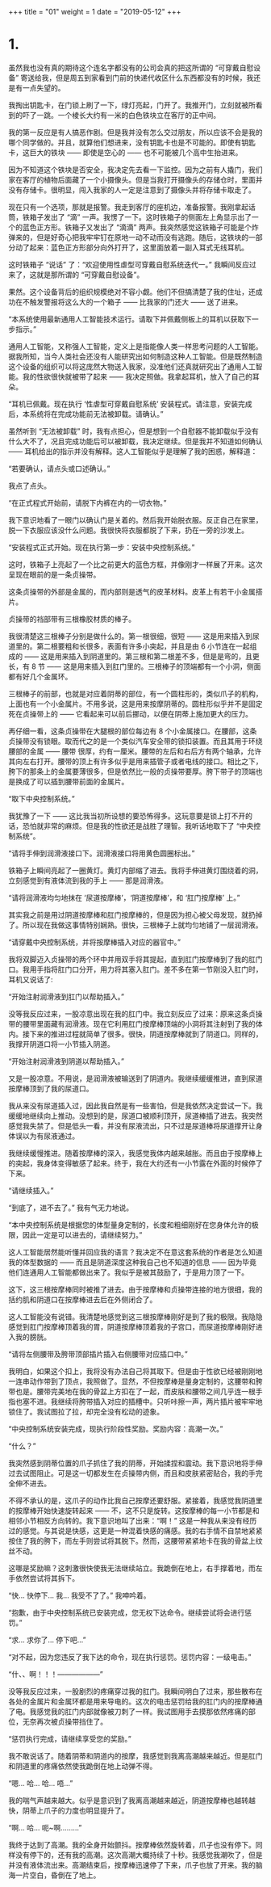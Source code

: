 +++
title = "01"
weight = 1
date = "2019-05-12"
+++

# 1.
虽然我也没有真的期待这个连名字都没有的公司会真的把这所谓的 “可穿戴自慰设备” 寄送给我，但是周五到家看到门前的快递代收区什么东西都没有的时候，我还是有一点失望的。

我掏出钥匙卡，在门锁上刷了一下，绿灯亮起，门开了。我推开门，立刻就被所看到的吓了一跳。一个棱长大约有一米的白色铁块立在客厅的正中间。

我的第一反应是有人搞恶作剧。但是我并没有怎么交过朋友，所以应该不会是我的哪个同学做的。并且，就算他们想进来，没有钥匙卡也是不可能的。即使有钥匙卡，这巨大的铁块 —— 即使是空心的 —— 也不可能被几个高中生抬进来。

因为不知道这个铁块是否安全，我决定先去看一下监控。因为之前有人撬门，我们家在客厅的植物后面藏了一个小摄像头。但是当我打开摄像头的存储仓时，里面并没有存储卡。很明显，闯入我家的人一定是注意到了摄像头并将存储卡取走了。

现在只有一个选项，那就是报警。我走到客厅的座机边，准备报警。我刚拿起话筒，铁箱子发出了 “滴” 一声。我愣了一下。这时铁箱子的侧面左上角显示出了一个的蓝色正方形。铁箱子又发出了 “滴滴” 两声。我突然感觉这铁箱子可能是个炸弹来的，但是好奇心把我牢牢钉在原地一动不动而没有逃跑。随后，这铁块的一部分动了起来：蓝色正方形部分向外打开了，这里面放着一副入耳式无线耳机。

这时铁箱子 “说话” 了：“欢迎使用性虐型可穿戴自慰系统迭代一。” 我瞬间反应过来了，这就是那所谓的 “可穿戴自慰设备”。

果然。这个设备背后的组织规模绝对不容小觑。他们不但搞清楚了我的住址，还成功在不触发警报将这么大的一个箱子 —— 比我家的门还大 —— 送了进来。

“本系统使用最新通用人工智能技术运行。请取下并佩戴侧板上的耳机以获取下一步指示。”

通用人工智能，又称强人工智能，定义上是指能像人类一样思考问题的人工智能。据我所知，当今人类社会还没有人能研究出如何制造这种人工智能。但是既然制造这个设备的组织可以将这庞然大物送入我家，没准他们还真就研究出了通用人工智能。我的性欲很快就被带了起来 —— 我决定照做。我拿起耳机，放入了自己的耳朵。

“耳机已佩戴。现在执行 ‘性虐型可穿戴自慰系统’ 安装程式。请注意，安装完成后，本系统将在完成功能前无法被卸载。请确认。”

虽然听到 “无法被卸载” 时，我有点担心，但是想到一个自慰器不能卸载似乎没有什么大不了，况且完成功能后可以被卸载，我决定继续。但是我并不知道如何确认 —— 耳机给出的指示并没有解释。这人工智能似乎是理解了我的困惑，解释道：

“若要确认，请点头或口述确认。”

我点了点头。

“在正式程式开始前，请脱下内裤在内的一切衣物。”

我下意识地看了一眼门以确认门是关着的。然后我开始脱衣服。反正自己在家里，脱一下衣服应该没什么问题。我很快将衣服都脱了下来，扔在一旁的沙发上。

“安装程式正式开始。现在执行第一步：安装中央控制系统。”

这时，铁箱子上亮起了一个比之前更大的蓝色方框，并像刚才一样展了开来。这次呈现在眼前的是一条贞操带。

这条贞操带的外部是金属的，而内部则是透气的皮革材料。皮革上有若干小金属搭片。

贞操带的裆部带有三根橡胶材质的棒子。

我很清楚这三根棒子分别是做什么的。第一根很细，很短 —— 这是用来插入到尿道里的。第二根要粗和长很多，表面有许多小突起，并且是由 6 小节连在一起组成的 —— 这是用来插入到阴道里的。第三根和第二根差不多，但是是弯的，且更长，有 8 节 —— 这是用来插入到肛门里的。三根棒子的顶端都有一个小洞，侧面都有好几个金属环。

三根棒子的前部，也就是对应着阴蒂的部位，有一个圆柱形的，类似爪子的机构，上面也有一个小金属片。不用多说，这是用来按摩阴蒂的。圆柱形似乎并不是固定死在贞操带上的 —— 它看起来可以前后挪动，以便在阴蒂上施加更大的压力。

再仔细一看，这条贞操带在大腿根的部位每边有 8 个小金属接口。在腰部，这条贞操带没有锁眼。取而代之的是一个类似汽车安全带的锁扣装置。而且其用于环绕腰部的金属 —— 腰带  很厚，约有一厘米。腰带的左后和右后方有两个轴承，允许其向左右打开。腰带的顶上有许多似乎是用来插管子或者电线的接口。相比之下，胯下的那条上的金属要薄很多，但是依然比一般的贞操带要厚。胯下带子的顶端也是换成了可以插到腰带前面的金属片。

“取下中央控制系统。”

我犹豫了一下 —— 这比我当初所设想的要恐怖得多。这玩意要是锁上打不开的话，恐怕就非常的麻烦。但是我的性欲还是战胜了理智。我听话地取下了 “中央控制系统”。

“请将手伸到润滑液接口下。润滑液接口将用黄色圆圈标出。”

铁箱子上瞬间亮起了一圈黄灯。黄灯内部缩了进去。我将手伸进黄灯围绕着的洞，立刻感觉到有液体流到我的手上 —— 那是润滑液。

“请将润滑液均匀地抹在 ‘尿道按摩棒’，‘阴道按摩棒’，和 ‘肛门按摩棒’ 上。”

其实我之前是用过阴道按摩棒和肛门按摩棒的，但是因为担心被父母发现，就扔掉了。所以现在我做这事情特别娴熟。很快，三根棒子上就均匀地铺了一层润滑液。

“请穿戴中央控制系统，并将按摩棒插入对应的器官中。”

我将双脚迈入贞操带的两个环中并用双手将其提起，直到肛门按摩棒到了我的肛门口。我用手指将肛门口分开，用力将其塞入肛门。差不多在第一节刚没入肛门时，耳机又说话了:

“开始注射润滑液到肛门以帮助插入。”

没等我反应过来，一股凉意出现在我的肛门中。我立刻反应了过来：原来这条贞操带的腰带里面藏有润滑液。现在它利用肛门按摩棒顶端的小洞将其注射到了我的体内。接下来的推进过程就简单了很多。很快，阴道按摩棒就到了阴道口。同样的，我撑开阴道口将一小节插入阴道。

“开始注射润滑液到阴道以帮助插入。”

又是一股凉意。不用说，是润滑液被输送到了阴道内。我继续缓缓推进，直到尿道按摩棒顶到了我的尿道口。

我从来没有尿道插入过，因此我自然是有一些害怕，但是我依然决定尝试一下。我缓缓地继续向上推动。没想到的是，尿道口被顺利顶开，尿道棒插了进去。我突然感觉我失禁了。但是低头一看，并没有尿液流出，只不过是尿道棒将尿道撑开让身体误以为有尿液通过。

我继续缓慢推进。随着按摩棒的深入，我感觉我体内越来越胀。而且由于按摩棒上的突起，我身体变得敏感了起来。终于，我在大约还有一小节露在外面的时候停了下来。

“请继续插入。”

“到底了，进不去了。” 我有气无力地说。

“本中央控制系统是根据您的体型量身定制的，长度和粗细刚好在您身体允许的极限，因此一定是可以进去的，请继续努力。”

这人工智能居然能听懂并回应我的语言？我决定不在意这套系统的作者是怎么知道我的体型数据的 —— 而且是阴道深度这种我自己也不知道的信息 —— 因为毕竟他们连通用人工智能都做出来了。我似乎是被其鼓励了，于是用力顶了一下。

这下，这三根按摩棒同时被推了进去。由于按摩棒和贞操带连接的地方很细，我的括约肌和阴道口在按摩棒进去后在外侧闭合了。

这人工智能没有说错。我清楚地感觉到这三根按摩棒刚好是到了我的极限。我隐隐感觉到肛门按摩棒顶着我的胃，阴道按摩棒顶着我的子宫口，而尿道按摩棒刚好进入我的膀胱。

“请将左侧腰带及胯带顶部插片插入右侧腰带对应插口中。”

我明白，如果这个扣上，我将没有办法自己将其取下。但是由于性欲已经被刚刚地一连串动作带到了顶点，我照做了。显然，不但按摩棒是量身定制的，这腰带和胯带也是。腰带完美地在我的骨盆上方扣在了一起，而皮肤和腰带之间几乎连一根手指也塞不进。我继续将胯带插入对应的插槽中。只听咔擦一声，两片插片被牢牢地锁住了。我试图拉了拉，却完全没有松动的迹象。

“中央控制系统安装完成，现执行阶段性奖励。奖励内容：高潮一次。”

“什么？”

我突然感到阴蒂位置的爪子抓住了我的阴蒂，开始揉捏和震动。我下意识地将手伸过去试图阻止。可是这一切都发生在贞操带内侧，而且和皮肤紧密贴合，我的手完全伸不进去。

不得不承认的是，这爪子的动作比我自己按摩还要舒服。紧接着，我感觉我阴道里的按摩棒开始快速旋转起来 —— 不，这不只是旋转。这按摩棒的每一小节都是和相邻小节相反方向转的。我下意识地叫了出来：“啊！” 这是一种我从来没有经历过的感觉。与其说是快感，这更是一种混着快感的痛感。我的右手情不自禁地紧紧按住了我的胯下，而左手则尝试将其脱下。然而，这腰带紧紧地卡在我的骨盆上纹丝不动。

这哪是奖励嘛？这刺激很快使我无法继续站立。我跪倒在地上，右手撑着地，而左手依然尝试将其拆下。

“快... 快停下... 我... 我受不了了。” 我呻吟着。

“抱歉，由于中央控制系统已安装完成，您无权下达命令。继续尝试将会进行惩罚。”

“求... 求你了... 停下吧...”

“对不起，因为您违反了我下达的命令，现在执行惩罚。惩罚内容：一级电击。”

“什、、啊！！！——————”

没等我反应过来，一股剧烈的疼痛穿过我的肛门。我瞬间明白了过来，那些散布在各处的金属片和金属环都是用来导电的。这次的电击惩罚给我的肛门内的按摩棒通了电。我感觉我的肛门内部就像被刀刺了一样。我试图用手去摸那依然疼痛的部位，无奈再次被贞操带挡住了。

“惩罚执行完成，请继续享受您的奖励。”

我不敢说话了。随着阴蒂和阴道内的按摩，我感觉到我离高潮越来越近。但是肛门和阴道里的疼痛依然使我跪倒在地上动弹不得。

“嗯... 哈... 哈... 唔...”

我的喘气声越来越大。似乎是意识到了我离高潮越来越近，阴道按摩棒也越转越快，阴蒂上爪子的力度也明显提升了。

“啊... 哈... 呃~啊.........”

我终于达到了高潮。我的全身开始颤抖。按摩棒依然旋转着，爪子也没有停下。同样没有停下的，还有我的高潮。这次高潮大概持续了十秒。我感觉我潮吹了，但是并没有液体流出来。高潮结束后，按摩棒迅速停了下来，爪子也放了开来。我的脑海一片空白，昏倒在了地上。
